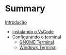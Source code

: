 # Summary

[Introdução](README.md)

- [Instalando o VsCode](chapters/installing_vscode/index.md)
- [Configurando o terminal](chapters/terminal/index.md)
  - [GNOME Terminal](chapters/terminal/gnome.md)
  - [Windows Terminal]()
